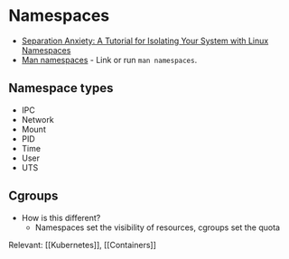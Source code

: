 # Namespaces

- [Separation Anxiety: A Tutorial for Isolating Your System with Linux Namespaces](https://www.toptal.com/linux/separation-anxiety-isolating-your-system-with-linux-namespaces)
- [Man namespaces](https://man7.org/linux/man-pages/man7/namespaces.7.html) - Link or run `man namespaces`.

## Namespace types

- IPC
- Network
- Mount
- PID
- Time
- User
- UTS

## Cgroups
- How is this different?
  - Namespaces set the visibility of resources, cgroups set the quota

Relevant: [[Kubernetes]], [[Containers]]
